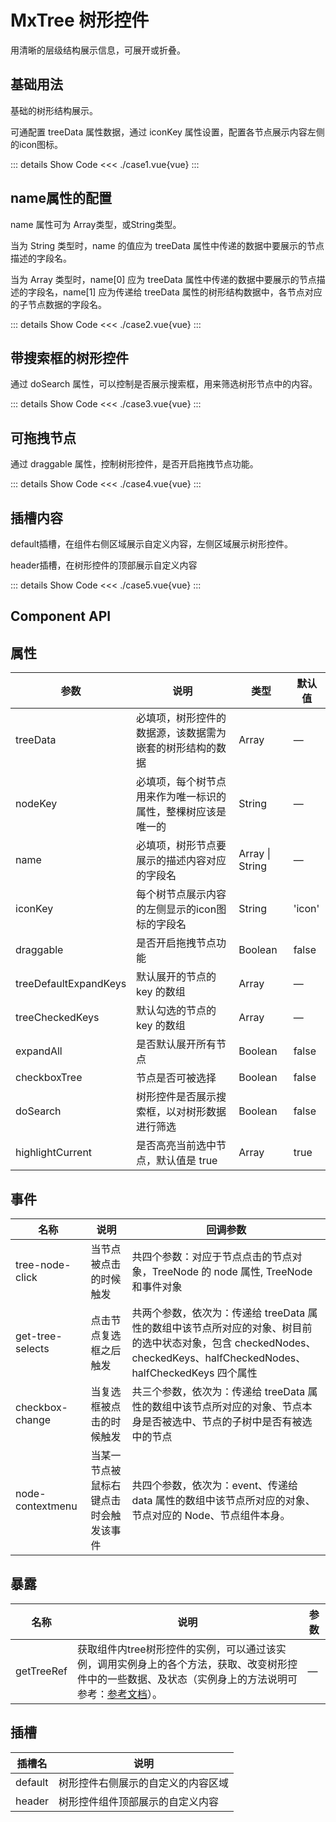 # MxTree 树形控件
用清晰的层级结构展示信息，可展开或折叠。
<br/>


<script lang="ts" setup>
import case1 from './case1.vue'
import case2 from './case2.vue'
import case3 from './case3.vue'
import case4 from './case4.vue'
import case5 from './case5.vue'
</script>


## 基础用法
基础的树形结构展示。

可通配置 treeData 属性数据，通过 iconKey 属性设置，配置各节点展示内容左侧的icon图标。

<case1></case1>

::: details Show Code
<<< ./case1.vue{vue}
:::


## name属性的配置
name 属性可为 Array类型，或String类型。

当为 String 类型时，name 的值应为 treeData 属性中传递的数据中要展示的节点描述的字段名。

当为 Array 类型时，name[0] 应为 treeData 属性中传递的数据中要展示的节点描述的字段名，name[1] 应为传递给 treeData 属性的树形结构数据中，各节点对应的子节点数据的字段名。

<case2></case2>

::: details Show Code
<<< ./case2.vue{vue}
:::


## 带搜索框的树形控件
通过 doSearch 属性，可以控制是否展示搜索框，用来筛选树形节点中的内容。

<case3></case3>

::: details Show Code
<<< ./case3.vue{vue}
:::


## 可拖拽节点
通过 draggable 属性，控制树形控件，是否开启拖拽节点功能。

<case4></case4>

::: details Show Code
<<< ./case4.vue{vue}
:::


## 插槽内容
default插槽，在组件右侧区域展示自定义内容，左侧区域展示树形控件。

header插槽，在树形控件的顶部展示自定义内容

<case5></case5>

::: details Show Code
<<< ./case5.vue{vue}
:::


## Component API

## 属性
参数 | 说明 | 类型 | 默认值
-- | -- | -- | --
treeData | 必填项，树形控件的数据源，该数据需为嵌套的树形结构的数据 | Array | —
nodeKey | 必填项，每个树节点用来作为唯一标识的属性，整棵树应该是唯一的 | String | —
name | 必填项，树形节点要展示的描述内容对应的字段名 | Array \| String | —
iconKey | 每个树节点展示内容的左侧显示的icon图标的字段名 | String | 'icon'
draggable | 是否开启拖拽节点功能 | Boolean | false
treeDefaultExpandKeys | 默认展开的节点的 key 的数组 | Array | —
treeCheckedKeys | 默认勾选的节点的 key 的数组 | Array | —
expandAll | 是否默认展开所有节点 | Boolean | false
checkboxTree | 节点是否可被选择 | Boolean | false
doSearch | 树形控件是否展示搜索框，以对树形数据进行筛选 | Boolean | false
highlightCurrent | 是否高亮当前选中节点，默认值是 true | Array | true

## 事件
名称 | 说明 | 回调参数
-- | -- | --
tree-node-click | 当节点被点击的时候触发 | 共四个参数：对应于节点点击的节点对象，TreeNode 的 node 属性, TreeNode和事件对象
get-tree-selects | 点击节点复选框之后触发 | 共两个参数，依次为：传递给 treeData 属性的数组中该节点所对应的对象、树目前的选中状态对象，包含 checkedNodes、checkedKeys、halfCheckedNodes、halfCheckedKeys 四个属性
checkbox-change | 当复选框被点击的时候触发 | 共三个参数，依次为：传递给 treeData 属性的数组中该节点所对应的对象、节点本身是否被选中、节点的子树中是否有被选中的节点
node-contextmenu | 当某一节点被鼠标右键点击时会触发该事件 | 共四个参数，依次为：event、传递给 data 属性的数组中该节点所对应的对象、节点对应的 Node、节点组件本身。

## 暴露
名称 | 说明 | 参数
-- | -- | --
getTreeRef | 获取组件内tree树形控件的实例，可以通过该实例，调用实例身上的各个方法，获取、改变树形控件中的一些数据、及状态（实例身上的方法说明可参考：[参考文档](https://element-plus.org/zh-CN/component/tree.html#%E6%96%B9%E6%B3%95)）。 | —

## 插槽
插槽名 | 说明 <div style="width: 15vw"></div>
-- | --
default | 树形控件右侧展示的自定义的内容区域
header | 树形控件组件顶部展示的自定义内容